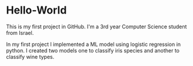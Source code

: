 # Hello-World
This is my first project in GitHub.
I'm a 3rd year Computer Science student from Israel.

In my first project I implemented a ML model using logistic regression in python.
I created two models one to classify iris species and another to classify wine types.
